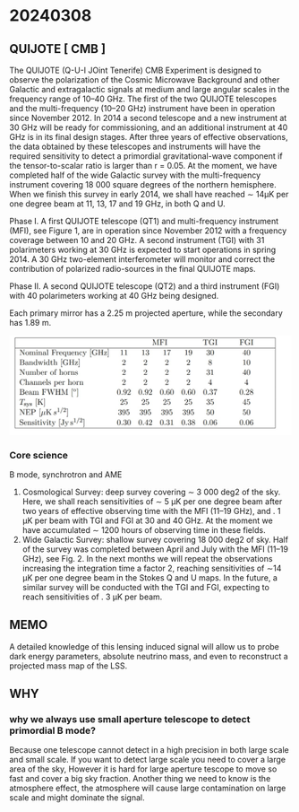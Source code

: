 
# 20240308

## QUIJOTE [ CMB ]
The QUIJOTE (Q-U-I JOint Tenerife) CMB Experiment is designed to observe the polarization of the Cosmic Microwave Background and other Galactic and extragalactic signals at medium and large angular scales in the frequency range of 10–40 GHz. The first of the two QUIJOTE telescopes and the multi-frequency (10–20 GHz) instrument have been in operation since November 2012. In 2014 a second telescope and a new instrument at 30 GHz will be ready for commissioning, and an additional instrument at 40 GHz is in its final design stages. After three years of effective observations, the data obtained by these telescopes and instruments will have the required sensitivity to detect a primordial gravitational-wave component if the tensor-to-scalar ratio is larger than r = 0.05. At the moment, we have completed half of the wide Galactic survey with the multi-frequency instrument covering 18 000 square degrees of the northern hemisphere. When we finish this survey in early 2014, we shall have reached ∼ 14μK per one degree beam at 11, 13, 17 and 19 GHz, in both Q and U.

Phase I. A first QUIJOTE telescope (QT1) and multi-frequency instrument (MFI), see Figure 1, are in operation since November 2012 with a frequency coverage between 10 and 20 GHz. A second instrument (TGI) with 31 polarimeters working at 30 GHz is expected to start operations in spring 2014. A 30 GHz two-element interferometer will monitor and correct the contribution of polarized radio-sources in the final QUIJOTE maps.

Phase II. A second QUIJOTE telescope (QT2) and a third instrument (FGI) with 40 polarimeters working at 40 GHz being designed.

Each primary mirror has a 2.25 m projected aperture, while the secondary has 1.89 m.

![instrument](./fig/0308_1.jpg)

### Core science
B mode, synchrotron and AME


1. Cosmological Survey: deep survey covering ∼ 3 000 deg2 of the sky. Here, we shall reach sensitivities of ∼ 5 μK per one degree beam after two years of effective observing time with the MFI (11–19 GHz), and . 1 μK per beam with TGI and FGI at 30 and 40 GHz. At the moment we have accumulated ∼ 1200 hours of observing time in these fields.
 2. Wide Galactic Survey: shallow survey covering 18 000 deg2 of sky. Half of the survey was completed between April and July with the MFI (11–19 GHz), see Fig. 2. In the next months we will repeat the observations increasing the integration time a factor 2, reaching sensitivities of ∼14 μK per one degree beam in the Stokes Q and U maps. In the future, a similar survey will be conducted with the TGI and FGI, expecting to reach sensitivities of . 3 μK per beam.


## MEMO
A detailed knowledge of this lensing induced signal will allow us to probe dark energy parameters, absolute neutrino mass, and even to reconstruct a projected mass map of the LSS.

## WHY
### why we always use small aperture telescope to detect primordial B mode?
Because one telescope cannot detect in a high precision in both large scale and small scale. If you want to detect large scale you need to cover a large area of the sky, However it is hard for large aperture tescope to move so fast and cover a big sky fraction. Another thing we need to know is the atmosphere effect, the atmosphere will cause large contamination on large scale and might dominate the signal.  